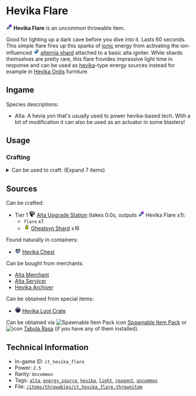 # Hevika Flare

<img src="https://raw.githubusercontent.com/Ceterai/Enternia/main/items/throwables/ct_hevika_flare.png" alt="Hevika Flare icon" loading="lazy" width="auto" height="16px"/> **Hevika Flare** is an uncommon throwable item.

Good for lighting up a dark cave before you dive into it. Lasts 60 seconds.  
This simple flare fires up this sparks of [ionic](https://ceterai.github.io/MyEnternia/Wiki/Tags/Ionic) energy from activating the ion-influenced <img src="https://raw.githubusercontent.com/Ceterai/Enternia/main/items/generic/crafting/ct_alternia_shard.png" alt="Alternia Shard icon" loading="lazy" width="auto" height="16px"/> [alternia shard](https://ceterai.github.io/MyEnternia/Wiki/AlterniaShard) attached to a basic alta igniter. While shards themselves are pretty rare, this flare frovides impressive light time in response and can be used as [hevika](https://ceterai.github.io/MyEnternia/Wiki/Tags/Hevika)-type energy sources instead for example in [Hevika Ordis](https://ceterai.github.io/MyEnternia/Wiki/HevikaOrdis) furniture.

## Ingame

Species descriptions:

- Alta: A hevia yon that's usually used to power hevika-based tech. With a bit of modification it can also be used as an actuator in some blasters!

## Usage

### Crafting

<details markdown="1"><summary>Can be used to craft: (Expand 7 items)</summary>

- <img src="https://raw.githubusercontent.com/Ceterai/Enternia/main/objects/biome/alterash_prime/hevika/decorative/console/icon.png" alt="Hevika Console icon" loading="lazy" width="auto" height="16px"/> [Hevika Console](https://ceterai.github.io/MyEnternia/Wiki/HevikaConsole)
- <img src="https://raw.githubusercontent.com/Ceterai/Enternia/main/objects/biome/alterash_prime/hevika/decorative/hatch/icon.png" alt="Hevika Hatch icon" loading="lazy" width="auto" height="16px"/> [Hevika Hatch](https://ceterai.github.io/MyEnternia/Wiki/HevikaHatch)
- <img src="https://raw.githubusercontent.com/Ceterai/Enternia/main/objects/biome/alterash_prime/hevika/decorative/lamp/icon.png" alt="Hevika Lamp icon" loading="lazy" width="auto" height="16px"/> [Hevika Lamp](https://ceterai.github.io/MyEnternia/Wiki/HevikaLamp)
- <img src="https://raw.githubusercontent.com/Ceterai/Enternia/main/objects/biome/alterash_prime/hevika/decorative/light/icon.png" alt="Hevika Light icon" loading="lazy" width="auto" height="16px"/> [Hevika Light](https://ceterai.github.io/MyEnternia/Wiki/HevikaLight)
- <img src="https://raw.githubusercontent.com/Ceterai/Enternia/main/objects/biome/alterash_prime/hevika/decorative/monitor/icon.png" alt="Hevika Monitor icon" loading="lazy" width="auto" height="16px"/> [Hevika Monitor](https://ceterai.github.io/MyEnternia/Wiki/HevikaMonitor)
- <img src="https://raw.githubusercontent.com/Ceterai/Enternia/main/objects/biome/alterash_prime/hevika/decorative/terminal/icon.png" alt="Hevika Terminal icon" loading="lazy" width="auto" height="16px"/> [Hevika Terminal](https://ceterai.github.io/MyEnternia/Wiki/HevikaTerminal)
- <img src="https://raw.githubusercontent.com/Ceterai/Enternia/main/objects/biome/alterash_prime/hevika/decorative/turret/icon.png" alt="Hevika Turret icon" loading="lazy" width="auto" height="16px"/> [Hevika Turret](https://ceterai.github.io/MyEnternia/Wiki/HevikaTurret)

</details>

## Sources

Can be crafted:

- Tier 1 ![ ](https://raw.githubusercontent.com/Ceterai/Enternia/main/objects/alta/crafting/upgrade_station/icon1.png) [Alta Upgrade Station](https://ceterai.github.io/MyEnternia/Wiki/AltaUpgradeStation) (takes 0.0s, outputs <img src="https://raw.githubusercontent.com/Ceterai/Enternia/main/items/throwables/ct_hevika_flare.png" alt="Hevika Flare icon" loading="lazy" width="auto" height="16px"/> Hevika Flare x*1*):
  - `flare` x*1*
  - <img src="https://raw.githubusercontent.com/Ceterai/Enternia/main/items/throwables/ct_gheatsyn_shard.png" alt="Gheatsyn Shard icon" loading="lazy" width="auto" height="16px"/> [Gheatsyn Shard](https://ceterai.github.io/MyEnternia/Wiki/GheatsynShard) x*16*

Found naturally in containers:

- <img src="https://raw.githubusercontent.com/Ceterai/Enternia/main/objects/biome/alterash_prime/hevika/decorative/chest/icon.png" alt="Hevika Chest icon" loading="lazy" width="auto" height="16px"/> [Hevika Chest](https://ceterai.github.io/MyEnternia/Wiki/HevikaChest)

Can be bought from merchants:

- [Alta Merchant](https://ceterai.github.io/MyEnternia/Wiki/AltaMerchant)
- [Alta Servicer](https://ceterai.github.io/MyEnternia/Wiki/AltaServicer)
- [Hevika Archiver](https://ceterai.github.io/MyEnternia/Wiki/HevikaArchiver)

Can be obtained from special items:

- <img src="https://raw.githubusercontent.com/Ceterai/Enternia/main/items/active/alta/loot/biome/ct_hevika_loot.png" alt="Hevika Loot Crate icon" loading="lazy" width="auto" height="16px"/> [Hevika Loot Crate](https://ceterai.github.io/MyEnternia/Wiki/HevikaLootCrate)

Can be obtained via <img src="https://raw.githubusercontent.com/Silverfeelin/Starbound-SpawnableItemPack/master/interface/sip/iconSmall.png" alt="Spawnable Item Pack icon" width="18" height="14"/> [Spawnable Item Pack](https://steamcommunity.com/sharedfiles/filedetails/?id=733665104) or <img src="https://steamuserimages-a.akamaihd.net/ugc/263843960696222713/3EC9A7C005541F7D577EBCB8C5736B4EFC9973D6/" alt="icon" width="8" height="12"/> [Tabula Rasa](https://community.playstarbound.com/resources/the-tabula-rasa.3222/) (if you have any of them installed).

## Technical Information

- In-game ID: `ct_hevika_flare`
- Power: `2.5`
- Rarity: `Uncommon`
- Tags: [`alta`](https://ceterai.github.io/MyEnternia/Wiki/Tags/Alta), [`energy_source`](https://ceterai.github.io/MyEnternia/Wiki/Tags/EnergySource), [`hevika`](https://ceterai.github.io/MyEnternia/Wiki/Tags/Hevika), [`light`](https://ceterai.github.io/MyEnternia/Wiki/Tags/Light), [`reagent`](https://ceterai.github.io/MyEnternia/Wiki/Tags/Reagent), [`uncommon`](https://ceterai.github.io/MyEnternia/Wiki/Tags/Uncommon)
- File: [`/items/throwables/ct_hevika_flare.thrownitem`](https://github.com/Ceterai/Enternia/blob/main/items/throwables/ct_hevika_flare.thrownitem)
